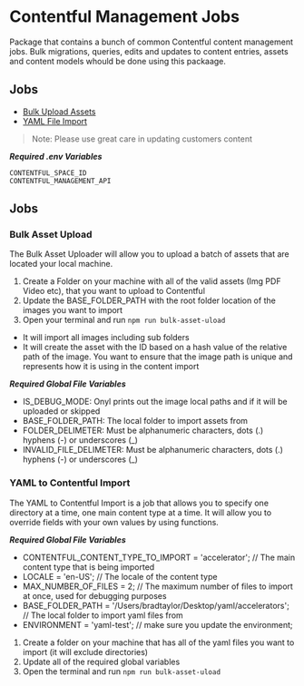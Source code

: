 # Contentful Management Jobs
Package that contains a bunch of common Contentful content management jobs. Bulk migrations, queries, edits and updates to content entries, assets and content models whould be done using this packaage.

## Jobs
- [Bulk Upload Assets](#bulk-asset-upload)
- [YAML File Import](#yaml-contentful-import)


> Note: Please use great care in updating customers content

***Required .env Variables***
```
CONTENTFUL_SPACE_ID
CONTENTFUL_MANAGEMENT_API
```

## Jobs
### Bulk Asset Upload
The Bulk Asset Uploader will allow you to upload a batch of assets that are located your local machine.

1. Create a Folder on your machine with all of the valid assets (Img PDF Video etc), that you want to upload to Contentful
2. Update the BASE_FOLDER_PATH with the root folder location of the images you want to import
3. Open your terminal and run `npm run bulk-asset-uload`

- It will import all images including sub folders
- It will create the asset with the ID based on a hash value of the relative path of the image. You want to ensure that the image path is unique and represents how it is using in the content import 

***Required Global File Variables***
- IS_DEBUG_MODE: Onyl prints out the image local paths and if it will be uploaded or skipped
- BASE_FOLDER_PATH: The local folder to import assets from
- FOLDER_DELIMETER: Must be alphanumeric characters, dots (.) hyphens (-) or underscores (_)
- INVALID_FILE_DELIMETER: Must be alphanumeric characters, dots (.) hyphens (-) or underscores (_)


### YAML to Contentful Import
The YAML to Contentful Import is a job that allows you to specify one directory at a time, one main content type at a time. It will allow you to override fields with your own values by using functions. 

***Required Global File Variables***
- CONTENTFUL_CONTENT_TYPE_TO_IMPORT = 'accelerator'; // The main content type that is being imported
- LOCALE = 'en-US'; // The locale of the content type
- MAX_NUMBER_OF_FILES = 2;  // The maximum number of files to import at once, used for debugging purposes
- BASE_FOLDER_PATH = '/Users/bradtaylor/Desktop/yaml/accelerators'; // The local folder to import yaml files from
- ENVIRONMENT = 'yaml-test'; // make sure you update the environment;

1. Create a folder on your machine that has all of the yaml files you want to import (it will exclude directories)
2. Update all of the required global variables
3. Open the terminal and run `npm run bulk-asset-uload`

